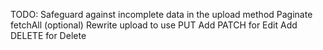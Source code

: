 TODO:
Safeguard against incomplete data in the upload method
Paginate fetchAll (optional)
Rewrite upload to use PUT
Add PATCH for Edit
Add DELETE for Delete